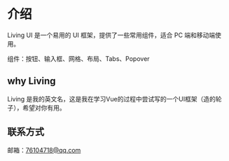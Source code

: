 # 介绍

Living UI 是一个易用的 UI 框架，提供了一些常用组件，适合 PC 端和移动端使用。

组件：按钮、输入框、网格、布局、Tabs、Popover

## why Living

Living 是我的英文名，这是我在学习Vue的过程中尝试写的一个UI框架（造的轮子），希望对你有用。

## 联系方式

邮箱：76104718@qq.com